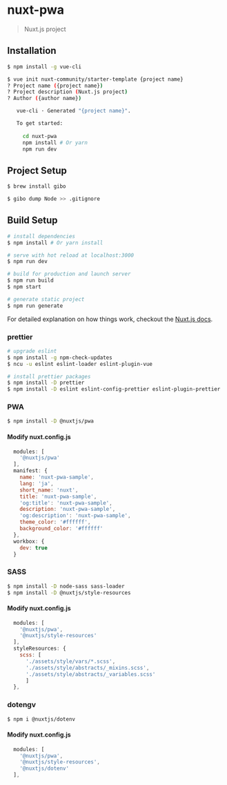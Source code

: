 # nuxt-pwa

> Nuxt.js project

## Installation

``` bash
$ npm install -g vue-cli

$ vue init nuxt-community/starter-template {project name}
? Project name ({project name}) 
? Project description (Nuxt.js project)
? Author ({author name}) 

   vue-cli · Generated "{project name}".

   To get started:
   
     cd nuxt-pwa
     npm install # Or yarn
     npm run dev
```

## Project Setup

``` bash
$ brew install gibo

$ gibo dump Node >> .gitignore
```

## Build Setup

``` bash
# install dependencies
$ npm install # Or yarn install

# serve with hot reload at localhost:3000
$ npm run dev

# build for production and launch server
$ npm run build
$ npm start

# generate static project
$ npm run generate
```

For detailed explanation on how things work, checkout the [Nuxt.js docs](https://github.com/nuxt/nuxt.js).

### prettier

``` bash
# upgrade eslint
$ npm install -g npm-check-updates
$ ncu -u eslint eslint-loader eslint-plugin-vue

# install prettier packages
$ npm install -D prettier
$ npm install -D eslint eslint-config-prettier eslint-plugin-prettier
```

### PWA

``` bash
$ npm install -D @nuxtjs/pwa
```
#### Modify nuxt.config.js
``` js
  modules: [
    '@nuxtjs/pwa'
  ],
  manifest: {
    name: 'nuxt-pwa-sample',
    lang: 'ja',
    short_name: 'nuxt',
    title: 'nuxt-pwa-sample',
    'og:title': 'nuxt-pwa-sample',
    description: 'nuxt-pwa-sample',
    'og:description': 'nuxt-pwa-sample',
    theme_color: '#ffffff',
    background_color: '#ffffff'
  },
  workbox: {
    dev: true
  }
```

### SASS

``` bash
$ npm install -D node-sass sass-loader
$ npm install -D @nuxtjs/style-resources
```

#### Modify nuxt.config.js
``` js
  modules: [
    '@nuxtjs/pwa',
    '@nuxtjs/style-resources'
  ],
  styleResources: {
    scss: [
      './assets/style/vars/*.scss',
      './assets/style/abstracts/_mixins.scss',
      './assets/style/abstracts/_variables.scss'
      ]
  },
```

### dotengv

``` bash
$ npm i @nuxtjs/dotenv
```

#### Modify nuxt.config.js
``` js
  modules: [
    '@nuxtjs/pwa',
    '@nuxtjs/style-resources',
    '@nuxtjs/dotenv'
  ],
```
